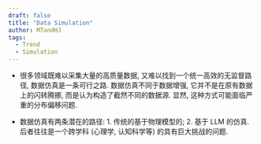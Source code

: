 ```yaml
---
draft: false
title: "Data Simulation"
author: MTandHJ
tags:
  - Trend
  - Simulation
---
```


- 很多领域既难以采集大量的高质量数据, 又难以找到一个统一高效的无监督路径, 数据仿真是一条可行之路. 数据仿真不同于数据增强, 它并不是在原有数据上的闪转腾挪, 而是认为构造了截然不同的数据源. 显然, 这种方式可能面临严重的分布偏移问题.

- 数据仿真有两条潜在的路径: 1. 传统的基于物理模型的; 2. 基于 LLM 的仿真. 后者往往是一个跨学科 (心理学, 认知科学等) 的具有巨大挑战的问题.

<!-- 使用更高效的CSS加载方式 -->
<link rel="stylesheet" href="/css/timeline.css">

<div id="timeline">
  <!-- 时间线将由 JavaScript 自动生成 -->
</div>

<script>
// 时间线数据
window.timelineData = [

  {
    "date": "2025-09-12",
    "title": "RecoWorld",
    "description": "Meta 的推荐仿真环境构建指南 (User Simulator & Agentic RecSys)",
    "paperUrl": "http://arxiv.org/abs/2509.10397",
    "imageUrl": "https://raw.githubusercontent.com/MTandHJ/blog_source/master/images/20251030143006.png",
    "importance": "emmm"
  },

  {
    "date": "2025-10-09",
    "title": "SymTime",
    "description": "时间序列数据生成: 符号表示 & ARMA 统计模型",
    "paperUrl": "http://arxiv.org/abs/2510.08445",
    "imageUrl": "https://raw.githubusercontent.com/MTandHJ/blog_source/master/images/20251012164600.png",
    "importance": "emmm"
  },

  {
    "date": "2025-09-23",
    "title": "The Indispensable Role of User Simulation in the Pursuit of AGI",
    "description": "初步说明了用户仿真的重要性和挑战",
    "paperUrl": "http://arxiv.org/abs/2509.19456",
    "imageUrl": "",
    "importance": "emmm"
  },

];
</script>

<script src="/js/timeline.js"></script>